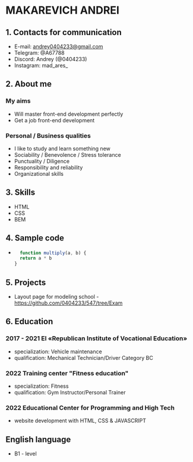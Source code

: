 # **MAKAREVICH  ANDREI**

## **1.  Contacts for communication**

   * E-mail: andrey0404233@gmail.com
   * Telegram: @A67788
   * Discord: Andrey (@0404233)
   * Instagram: mad_ares_

## **2. About me**

   ### My aims
   * Will master front-end development perfectly
   * Get a job front-end development

   ### Personal / Business qualities
   * I like to study and learn something new
   * Sociability / Benevolence / Stress tolerance
   * Punctuality / Diligence
   * Responsibility and reliability
   * Organizational skills


## **3. Skills**

   * HTML
   * CSS
   * BEM

## **4. Sample code**

   * ```javascript
       function multiply(a, b) {
       return a * b
     }
     ```

## **5. Projects**

   * Layout page for modeling school - https://github.com/0404233/547/tree/Exam

## **6. Education**

   ### 2017 - 2021	EI «Republican Institute of Vocational Education»
   * specialization: Vehicle maintenance
   * qualification: Mechanical Technician/Driver Category BC

   ### 2022 Training center "Fitness education"
   * specialization: Fitness
   * qualification: Gym Instructor/Personal Trainer

   ### 2022 Educational Center for Programming and High Tech
   * website development with HTML, CSS & JAVASCRIPT

## **English language**
   * B1 - level
